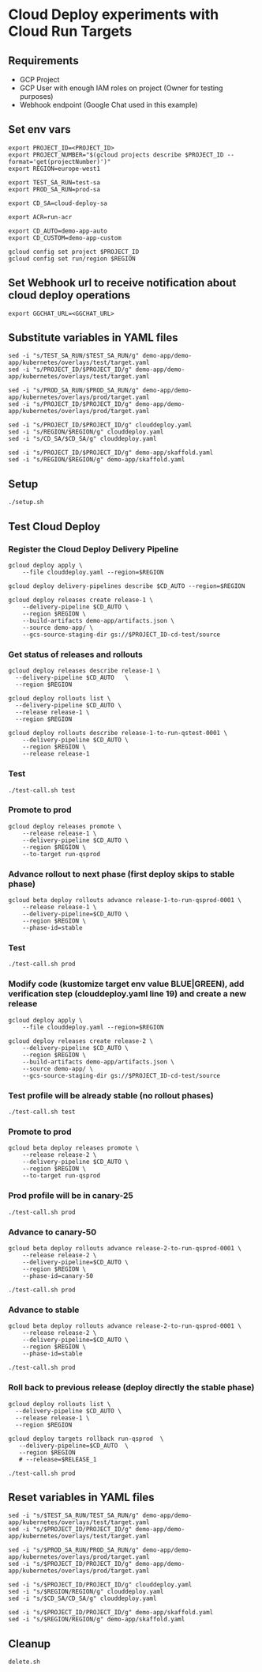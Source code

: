 # Cloud Deploy experiments with Cloud Run Targets

## Requirements

- GCP Project
- GCP User with enough IAM roles on project (Owner for testing purposes)
- Webhook endpoint (Google Chat used in this example)

## Set env vars

```
export PROJECT_ID=<PROJECT_ID>
export PROJECT_NUMBER="$(gcloud projects describe $PROJECT_ID --format='get(projectNumber)')"
export REGION=europe-west1

export TEST_SA_RUN=test-sa
export PROD_SA_RUN=prod-sa

export CD_SA=cloud-deploy-sa

export ACR=run-acr

export CD_AUTO=demo-app-auto
export CD_CUSTOM=demo-app-custom

gcloud config set project $PROJECT_ID
gcloud config set run/region $REGION
```

## Set Webhook url to receive notification about cloud deploy operations

```
export GGCHAT_URL=<GGCHAT_URL>
```

## Substitute variables in YAML files

```
sed -i "s/TEST_SA_RUN/$TEST_SA_RUN/g" demo-app/demo-app/kubernetes/overlays/test/target.yaml
sed -i "s/PROJECT_ID/$PROJECT_ID/g" demo-app/demo-app/kubernetes/overlays/test/target.yaml

sed -i "s/PROD_SA_RUN/$PROD_SA_RUN/g" demo-app/demo-app/kubernetes/overlays/prod/target.yaml
sed -i "s/PROJECT_ID/$PROJECT_ID/g" demo-app/demo-app/kubernetes/overlays/prod/target.yaml

sed -i "s/PROJECT_ID/$PROJECT_ID/g" clouddeploy.yaml
sed -i "s/REGION/$REGION/g" clouddeploy.yaml
sed -i "s/CD_SA/$CD_SA/g" clouddeploy.yaml

sed -i "s/PROJECT_ID/$PROJECT_ID/g" demo-app/skaffold.yaml
sed -i "s/REGION/$REGION/g" demo-app/skaffold.yaml
```

## Setup
```
./setup.sh
```

## Test Cloud Deploy

### Register the Cloud Deploy Delivery Pipeline
```
gcloud deploy apply \
    --file clouddeploy.yaml --region=$REGION
  
gcloud deploy delivery-pipelines describe $CD_AUTO --region=$REGION
```

```
gcloud deploy releases create release-1 \
    --delivery-pipeline $CD_AUTO \
    --region $REGION \
    --build-artifacts demo-app/artifacts.json \
    --source demo-app/ \
    --gcs-source-staging-dir gs://$PROJECT_ID-cd-test/source
```

### Get status of releases and rollouts
```
gcloud deploy releases describe release-1 \
  --delivery-pipeline $CD_AUTO   \
  --region $REGION

gcloud deploy rollouts list \
  --delivery-pipeline $CD_AUTO \
  --release release-1 \
  --region $REGION

gcloud deploy rollouts describe release-1-to-run-qstest-0001 \
    --delivery-pipeline $CD_AUTO \
    --region $REGION \
    --release release-1
```

### Test
```
./test-call.sh test
```

### Promote to prod

```
gcloud deploy releases promote \
    --release release-1 \
    --delivery-pipeline $CD_AUTO \
    --region $REGION \
    --to-target run-qsprod
```

### Advance rollout to next phase (first deploy skips to stable phase)
```
gcloud beta deploy rollouts advance release-1-to-run-qsprod-0001 \
    --release release-1 \
    --delivery-pipeline=$CD_AUTO \
    --region $REGION \
    --phase-id=stable
```

### Test
```
./test-call.sh prod
```

### Modify code (kustomize target env value BLUE|GREEN), add verification step (clouddeploy.yaml line 19) and create a new release

```
gcloud deploy apply \
    --file clouddeploy.yaml --region=$REGION

gcloud deploy releases create release-2 \
    --delivery-pipeline $CD_AUTO \
    --region $REGION \
    --build-artifacts demo-app/artifacts.json \
    --source demo-app/ \
    --gcs-source-staging-dir gs://$PROJECT_ID-cd-test/source
```

### Test profile will be already stable (no rollout phases)
```
./test-call.sh test
```

### Promote to prod

```
gcloud beta deploy releases promote \
    --release release-2 \
    --delivery-pipeline $CD_AUTO \
    --region $REGION \
    --to-target run-qsprod 
```

### Prod profile will be in canary-25
```
./test-call.sh prod
```

### Advance to canary-50

```
gcloud beta deploy rollouts advance release-2-to-run-qsprod-0001 \
    --release release-2 \
    --delivery-pipeline=$CD_AUTO \
    --region $REGION \
    --phase-id=canary-50

./test-call.sh prod
```

### Advance to stable

```
gcloud beta deploy rollouts advance release-2-to-run-qsprod-0001 \
    --release release-2 \
    --delivery-pipeline=$CD_AUTO \
    --region $REGION \
    --phase-id=stable

./test-call.sh prod
```


### Roll back to previous release (deploy directly the stable phase)

```
gcloud deploy rollouts list \
  --delivery-pipeline $CD_AUTO \
  --release release-1 \
  --region $REGION

gcloud deploy targets rollback run-qsprod  \
   --delivery-pipeline=$CD_AUTO  \
   --region $REGION
   # --release=$RELEASE_1

./test-call.sh prod
```


## Reset variables in YAML files

```
sed -i "s/$TEST_SA_RUN/TEST_SA_RUN/g" demo-app/demo-app/kubernetes/overlays/test/target.yaml
sed -i "s/$PROJECT_ID/PROJECT_ID/g" demo-app/demo-app/kubernetes/overlays/test/target.yaml

sed -i "s/$PROD_SA_RUN/PROD_SA_RUN/g" demo-app/demo-app/kubernetes/overlays/prod/target.yaml
sed -i "s/$PROJECT_ID/PROJECT_ID/g" demo-app/demo-app/kubernetes/overlays/prod/target.yaml

sed -i "s/$PROJECT_ID/PROJECT_ID/g" clouddeploy.yaml
sed -i "s/$REGION/REGION/g" clouddeploy.yaml
sed -i "s/$CD_SA/CD_SA/g" clouddeploy.yaml

sed -i "s/$PROJECT_ID/PROJECT_ID/g" demo-app/skaffold.yaml
sed -i "s/$REGION/REGION/g" demo-app/skaffold.yaml
```

## Cleanup

```
delete.sh
```